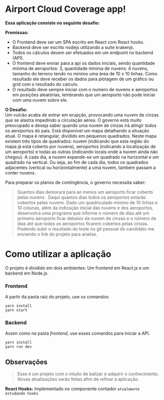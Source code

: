 # Airport Cloud Coverage app!

**Essa aplicação consiste no seguinte desafio:**

**Premissas:**  

 - O Frontend deve ser um SPA escrito em React com React hooks.
 - Backend deve ser escrito nodejs utilizando a suite krakenjs.
 - Todos os cálculos devem ser efetuados em um endpoint no backend   
   (API).
 - O frontend deve enviar para a api os dados iniciais, sendo quantidade
   mínima de aeroportos: 3, quantidade mínima de nuvens: 4 nuvens,
   tamanho do terreno tendo no mínimo uma área de 10 x 10 linhas. Como resultado ele deve receber os dados para plotagem de um gráfico ou grid com o resultado do calculo.  
 - O resultado deve sempre iniciar com o numero de nuvens e aeroportos
   em posições aleatórias, lembrando que um aeroporto não pode iniciar
   com uma nuvem sobre ele.

**O Desafio:**  
Um vulcão acaba de entrar em erupção, provocando uma nuvem de cinzas que se alastra impedindo a circulação aérea. O governo está muito preocupado e deseja saber quando uma nuvem de cinzas irá atingir todos os aeroportos do país. Está disponível um mapa detalhando a situação atual. O mapa é retangular, dividido em pequenos quadrados. Neste mapa existem três tipos de quadrados: nuvem (indicando que esta região do mapa já está coberto por nuvens), aeroportos (indicando a localização de um aeroporto) e todas as outras (indicando locais onde a nuvem ainda não chegou). A cada dia, a nuvem expande-se um quadrado na horizontal e um quadrado na vertical. Ou seja, ao fim de cada dia, todos os quadrados adjacentes (vertical ou horizontalmente) a uma nuvem, também passam a conter nuvens.

Para preparar os planos de contingência, o governo necessita saber:  
> Quantos dias demorará para ao menos um aeroporto ficar coberto pelas nuvens  .
> Daqui quantos dias todos os aeroportos estarão cobertos pelas nuvens. Dado um quadriculado mínimo de 10 linhas e 10 colunas, além da indicação inicial das nuvens e dos aeroportos, desenvolva uma programa que informe o número de dias até um primeiro aeroporto ficar debaixo da nuvem de cinzas e o número de dias até que todos os aeroportos ficarem cobertos pelas cinzas. Podendo subir o resultado do teste no git pessoal do candidato me enviando o link do projeto para analise.


# Como utilizar a aplicação

O projeto é dividido em dois ambientes: Um frontend em React.js e um backend em Node.js.

### Frontend

A partir da pasta raiz do projeto, use os comandos:


    yarn install
    yarn start

### Backend

Assim como na pasta *frontend*, use esses comandos para iniciar a API.

    yarn install
    yarn run dev


## Observações

> Esse é um projeto com o intuito de balizar e adquirir o conhecimento. Novas atualizações serão feitas afim de refinar a aplicação.

**React Hooks:** Implementado no componente contador `atualmente estudando hooks`
